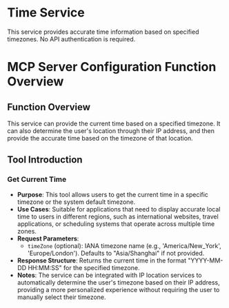 # Time Service

This service provides accurate time information based on specified timezones. No API authentication is required.

# MCP Server Configuration Function Overview

## Function Overview

This service can provide the current time based on a specified timezone. It can also determine the user's location through their IP address, and then provide the accurate time based on the timezone of that location.

## Tool Introduction

### Get Current Time

- **Purpose**: This tool allows users to get the current time in a specific timezone or the system default timezone.
- **Use Cases**: Suitable for applications that need to display accurate local time to users in different regions, such as international websites, travel applications, or scheduling systems that operate across multiple time zones.
- **Request Parameters**:
  - `timeZone` (optional): IANA timezone name (e.g., 'America/New_York', 'Europe/London'). Defaults to "Asia/Shanghai" if not provided.
- **Response Structure**: Returns the current time in the format "YYYY-MM-DD HH:MM:SS" for the specified timezone.
- **Notes**: The service can be integrated with IP location services to automatically determine the user's timezone based on their IP address, providing a more personalized experience without requiring the user to manually select their timezone.
